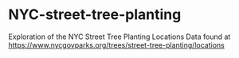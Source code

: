 # NYC-street-tree-planting
Exploration of the NYC Street Tree Planting Locations Data found at https://www.nycgovparks.org/trees/street-tree-planting/locations
